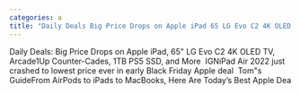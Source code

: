 ```yaml
---
categories: a
title: "Daily Deals Big Price Drops on Apple iPad 65 LG Evo C2 4K OLED TV Arcade1Up CounterCades 1TB PS5 SSD and More  IGN"
---
```

Daily Deals: Big Price Drops on Apple iPad, 65" LG Evo C2 4K OLED TV, Arcade1Up Counter-Cades, 1TB PS5 SSD, and More&nbsp;&nbsp;IGNiPad Air 2022 just crashed to lowest price ever in early Black Friday Apple deal&nbsp;&nbsp;Tom"s GuideFrom AirPods to iPads to MacBooks, Here Are Today’s Best Apple Dea
